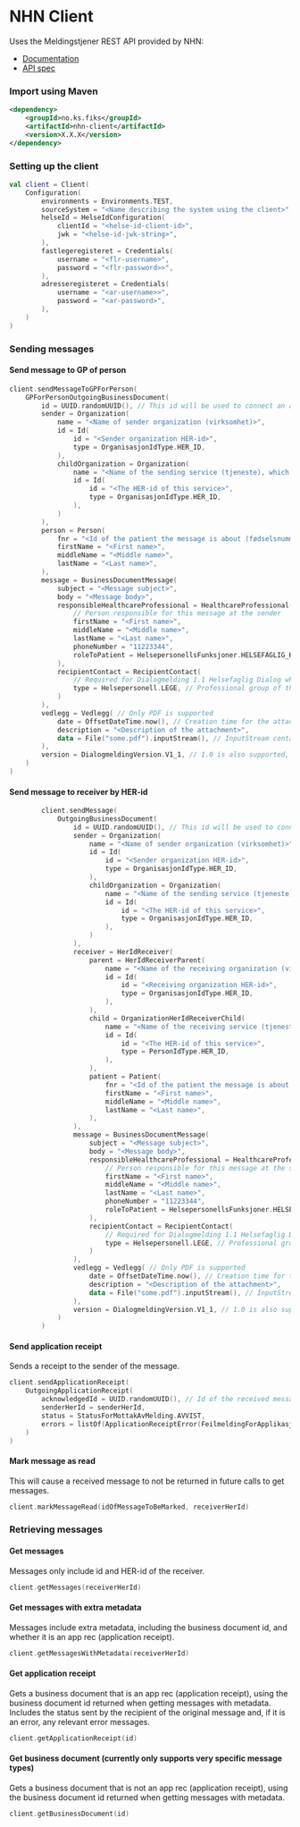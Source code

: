 # NHN Client

Uses the Meldingstjener REST API provided by NHN:
- [Documentation](https://utviklerportal.nhn.no/informasjonstjenester/meldingstjener/edi-20/edi-20-ekstern-docs/docs/meldingstjener-rest-apimd)
- [API spec](https://api.tjener.test.melding.nhn.no/swagger/index.html)

### Import using Maven
```xml
<dependency>
    <groupId>no.ks.fiks</groupId>
    <artifactId>nhn-client</artifactId>
    <version>X.X.X</version>
</dependency>
```

### Setting up the client
```kotlin
val client = Client(
    Configuration(
        environments = Environments.TEST,
        sourceSystem = "<Name describing the system using the client>",
        helseId = HelseIdConfiguration(
            clientId = "<helse-id-client-id>",
            jwk = "<helse-id-jwk-string>",
        ),
        fastlegeregisteret = Credentials(
            username = "<flr-username>",
            password = "<flr-password>>",
        ),
        adresseregisteret = Credentials(
            username = "<ar-username>>",
            password = "<ar-password>",
        ),
    )
)
```

### Sending messages

#### Send message to GP of person

```kotlin
client.sendMessageToGPForPerson(
    GPForPersonOutgoingBusinessDocument(
        id = UUID.randomUUID(), // This id will be used to connect an application receipt to this message
        sender = Organization(
            name = "<Name of sender organization (virksomhet)>",
            id = Id(
                id = "<Sender organization HER-id>",
                type = OrganisasjonIdType.HER_ID,
            ),
            childOrganization = Organization(
                name = "<Name of the sending service (tjeneste), which is owned by the organization specified above>",
                id = Id(
                    id = "<The HER-id of this service>",
                    type = OrganisasjonIdType.HER_ID,
                ),
            )
        ),
        person = Person(
            fnr = "<Id of the patient the message is about (fødselsnummer, etc.)>",
            firstName = "<First name>",
            middleName = "<Middle name>",
            lastName = "<Last name>",
        ),
        message = BusinessDocumentMessage(
            subject = "<Message subject>",
            body = "<Message body>",
            responsibleHealthcareProfessional = HealthcareProfessional(
                // Person responsible for this message at the sender
                firstName = "<First name>",
                middleName = "<Middle name>",
                lastName = "<Last name>",
                phoneNumber = "11223344",
                roleToPatient = HelsepersonellsFunksjoner.HELSEFAGLIG_KONTAKT, // This persons role with respect to the patient
            ),
            recipientContact = RecipientContact(
                // Required for Dialogmelding 1.1 Helsefaglig Dialog when temaKodet is "Henvendelse om pasient" (which is currently the only option and is chosen automatically)
                type = Helsepersonell.LEGE, // Professional group of the healthcare professional recieving the message
            )
        ),
        vedlegg = Vedlegg( // Only PDF is supported
            date = OffsetDateTime.now(), // Creation time for the attachment
            description = "<Description of the attachment>",
            data = File("some.pdf").inputStream(), // InputStream containing the bytes for the attached PDF
        ),
        version = DialogmeldingVersion.V1_1, // 1.0 is also supported, but 1.1 is preferred and will be the main focus
    )
)
```

#### Send message to receiver by HER-id
```kotlin
        client.sendMessage(
            OutgoingBusinessDocument(
                id = UUID.randomUUID(), // This id will be used to connect an application receipt to this message
                sender = Organization(
                    name = "<Name of sender organization (virksomhet)>",
                    id = Id(
                        id = "<Sender organization HER-id>",
                        type = OrganisasjonIdType.HER_ID,
                    ),
                    childOrganization = Organization(
                        name = "<Name of the sending service (tjeneste), which is owned by the organization specified above>",
                        id = Id(
                            id = "<The HER-id of this service>",
                            type = OrganisasjonIdType.HER_ID,
                        ),
                    )
                ),
                receiver = HerIdReceiver(
                    parent = HerIdReceiverParent(
                        name = "<Name of the receiving organization (virksomhet)>",
                        id = Id(
                            id = "<Receiving organization HER-id>",
                            type = OrganisasjonIdType.HER_ID,
                        ),
                    ),
                    child = OrganizationHerIdReceiverChild(
                        name = "<Name of the receiving service (tjeneste), which is owned by the organization specified above>",
                        id = Id(
                            id = "<The HER-id of this service>",
                            type = PersonIdType.HER_ID,
                        ),
                    ),
                    patient = Patient(
                        fnr = "<Id of the patient the message is about (fødselsnummer, etc.)>",
                        firstName = "<First name>",
                        middleName = "<Middle name>",
                        lastName = "<Last name>",
                    ),
                ),
                message = BusinessDocumentMessage(
                    subject = "<Message subject>",
                    body = "<Message body>",
                    responsibleHealthcareProfessional = HealthcareProfessional(
                        // Person responsible for this message at the sender
                        firstName = "<First name>",
                        middleName = "<Middle name>",
                        lastName = "<Last name>",
                        phoneNumber = "11223344",
                        roleToPatient = HelsepersonellsFunksjoner.HELSEFAGLIG_KONTAKT, // This persons role with respect to the patient
                    ),
                    recipientContact = RecipientContact(
                        // Required for Dialogmelding 1.1 Helsefaglig Dialog when temaKodet is "Henvendelse om pasient" (which is currently the only option and is chosen automatically)
                        type = Helsepersonell.LEGE, // Professional group of the healthcare professional recieving the message
                    )
                ),
                vedlegg = Vedlegg( // Only PDF is supported
                    date = OffsetDateTime.now(), // Creation time for the attachment
                    description = "<Description of the attachment>",
                    data = File("some.pdf").inputStream(), // InputStream containing the bytes for the attached PDF
                ),
                version = DialogmeldingVersion.V1_1, // 1.0 is also supported, but 1.1 is preferred and will be the main focus
            )
        )
```

#### Send application receipt
Sends a receipt to the sender of the message.
```kotlin
client.sendApplicationReceipt(
    OutgoingApplicationReceipt(
        acknowledgedId = UUID.randomUUID(), // Id of the received message that the app rec is acknowledging
        senderHerId = senderHerId,
        status = StatusForMottakAvMelding.AVVIST,
        errors = listOf(ApplicationReceiptError(FeilmeldingForApplikasjonskvittering.ANNEN_FEIL, "Something went wrong")), // Not allowed when status is OK, required otherwise
    )
)
```

#### Mark message as read
This will cause a received message to not be returned in future calls to get messages.
```kotlin
client.markMessageRead(idOfMessageToBeMarked, receiverHerId)
```

### Retrieving messages

#### Get messages
Messages only include id and HER-id of the receiver.
```kotlin
client.getMessages(receiverHerId)
```

#### Get messages with extra metadata
Messages include extra metadata, including the business document id, and whether it is an app rec (application receipt).
```kotlin
client.getMessagesWithMetadata(receiverHerId)
```

#### Get application receipt
Gets a business document that is an app rec (application receipt), using the business document id returned when getting messages with metadata.
Includes the status sent by the recipient of the original message and, if it is an error, any relevant error messages.
```kotlin
client.getApplicationReceipt(id)
```

#### Get business document (currently only supports very specific message types)
Gets a business document that is not an app rec (application receipt), using the business document id returned when getting messages with metadata.
```kotlin
client.getBusinessDocument(id)
```
